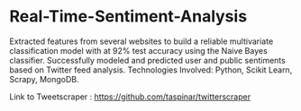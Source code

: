 # Real-Time-Sentiment-Analysis

Extracted features from several websites to build a reliable multivariate classification model with at 92% test accuracy using the Naive Bayes classifier.
Successfully modeled and predicted user and public sentiments based on Twitter feed analysis.
Technologies Involved: Python, Scikit Learn, Scrapy, MongoDB.

Link to Tweetscraper : https://github.com/taspinar/twitterscraper